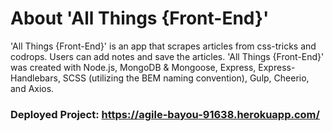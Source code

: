 # About 'All Things {Front-End}'

'All Things {Front-End}' is an app that scrapes articles from css-tricks and codrops. Users can add notes and save the articles. 'All Things {Front-End}' was created with Node.js, MongoDB & Mongoose, Express, Express-Handlebars, SCSS (utilizing the BEM naming convention), Gulp, Cheerio, and Axios.

### Deployed Project: https://agile-bayou-91638.herokuapp.com/